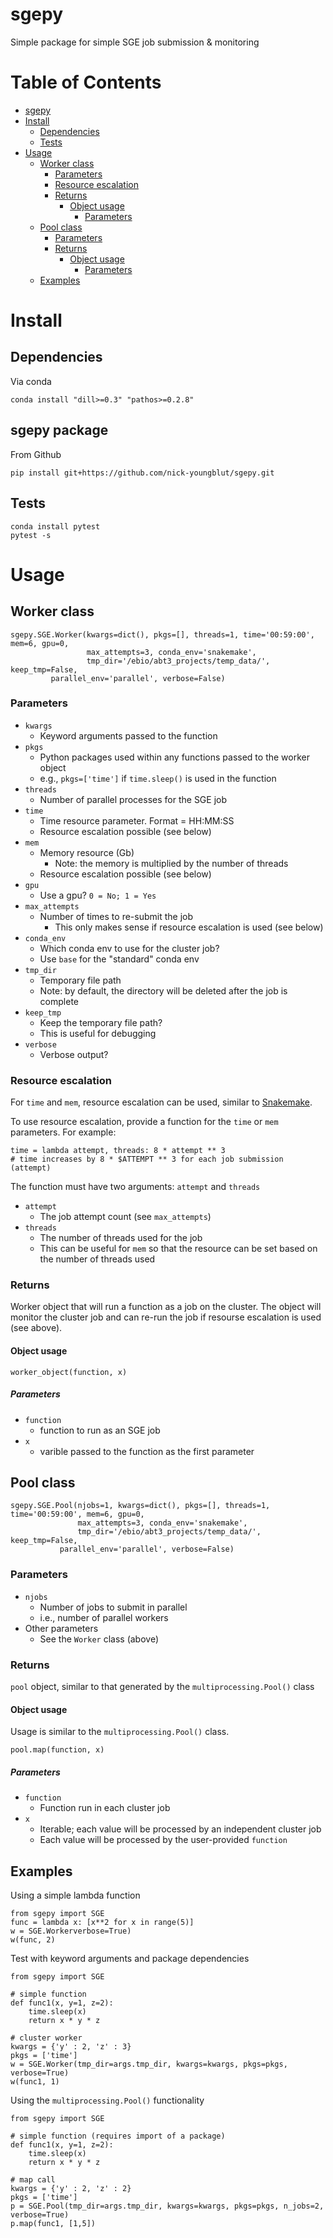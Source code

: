 sgepy
=====

Simple package for simple SGE job submission & monitoring

# Table of Contents

- [sgepy](#sgepy)
- [Install](#install)
  * [Dependencies](#dependencies)
  * [Tests](#tests)
- [Usage](#usage)
  * [Worker class](#worker-class)
    + [Parameters](#parameters)
    + [Resource escalation](#resource-escalation)
    + [Returns](#returns)
      - [Object usage](#object-usage)
        * [Parameters](#parameters-1)
  * [Pool class](#pool-class)
    + [Parameters](#parameters-2)
    + [Returns](#returns-1)
      - [Object usage](#object-usage-1)
        * [Parameters](#parameters-3)
  * [Examples](#examples)

# Install

## Dependencies

Via conda

```
conda install "dill>=0.3" "pathos>=0.2.8"
```

## sgepy package

From Github

```
pip install git+https://github.com/nick-youngblut/sgepy.git
```

## Tests

```
conda install pytest
pytest -s
```

# Usage

## Worker class

```
sgepy.SGE.Worker(kwargs=dict(), pkgs=[], threads=1, time='00:59:00', mem=6, gpu=0,
                 max_attempts=3, conda_env='snakemake', 
                 tmp_dir='/ebio/abt3_projects/temp_data/', keep_tmp=False,
		 parallel_env='parallel', verbose=False)
```

### Parameters

* `kwargs`
  * Keyword arguments passed to the function
* `pkgs`
  * Python packages used within any functions passed to the worker object
  * e.g., `pkgs=['time']` if `time.sleep()` is used in the function
* `threads`
  * Number of parallel processes for the SGE job
* `time`
  * Time resource parameter. Format = HH:MM:SS
  * Resource escalation possible (see below)
* `mem`
  * Memory resource (Gb)
    * Note: the memory is multiplied by the number of threads
  * Resource escalation possible (see below)
* `gpu`
  * Use a gpu? `0 = No; 1 = Yes`
* `max_attempts`
  * Number of times to re-submit the job
    * This only makes sense if resource escalation is used (see below)
* `conda_env`
  * Which conda env to use for the cluster job?
  * Use `base` for the "standard" conda env
* `tmp_dir`
  * Temporary file path
  * Note: by default, the directory will be deleted after the job is complete
* `keep_tmp`
  * Keep the temporary file path?
  * This is useful for debugging
* `verbose`
  * Verbose output?

### Resource escalation

For `time` and `mem`, resource escalation can be used, similar to
[Snakemake](https://snakemake.readthedocs.io/en/stable/snakefiles/rules.html#resources).

To use resource	escalation, provide a function for the `time` or `mem` parameters.
For example:

```
time = lambda attempt, threads: 8 * attempt ** 3
# time increases by 8 * $ATTEMPT ** 3 for each job submission (attempt)
```

The function must have two arguments: `attempt` and `threads`

* `attempt`
  * The job attempt count (see `max_attempts`)
* `threads`
  * The number of threads used for the job
  * This can be useful for `mem` so that the resource can be set based on the number of threads used

### Returns

Worker object that will run a function as a job on the cluster.
The object will monitor the cluster job and can re-run the job
if resourse escalation is used (see above).

#### Object usage

```
worker_object(function, x)
```

##### Parameters

* `function`
  * function to run as an SGE job
* `x`
  * varible passed to the function as the first parameter

## Pool class

```
sgepy.SGE.Pool(njobs=1, kwargs=dict(), pkgs=[], threads=1, time='00:59:00', mem=6, gpu=0,
               max_attempts=3, conda_env='snakemake', 
               tmp_dir='/ebio/abt3_projects/temp_data/', keep_tmp=False,
	       parallel_env='parallel', verbose=False)
```

### Parameters

* `njobs`
  * Number of jobs to submit in parallel
  * i.e., number of parallel workers
* Other parameters
  * See the `Worker` class (above)

### Returns

`pool` object, similar to that generated by the `multiprocessing.Pool()` class

#### Object usage

Usage is similar to the `multiprocessing.Pool()` class.

```
pool.map(function, x)
```

##### Parameters

* `function`
  * Function run in each cluster job
* `x`
  * Iterable; each value will be processed by an independent cluster job
  * Each value will be processed by the user-provided `function`

## Examples

Using a simple lambda function

```
from sgepy import SGE
func = lambda x: [x**2 for x in range(5)]
w = SGE.Workerverbose=True)
w(func, 2)
```

Test with keyword arguments and package dependencies

```
from sgepy import SGE

# simple function
def func1(x, y=1, z=2):
    time.sleep(x)
    return x * y * z

# cluster worker 
kwargs = {'y' : 2, 'z' : 3}
pkgs = ['time']
w = SGE.Worker(tmp_dir=args.tmp_dir, kwargs=kwargs, pkgs=pkgs, verbose=True)
w(func1, 1)
```

Using the `multiprocessing.Pool()` functionality

```
from sgepy import SGE

# simple function (requires import of a package)
def func1(x, y=1, z=2):
    time.sleep(x)
    return x * y * z
    
# map call
kwargs = {'y' : 2, 'z' : 2}
pkgs = ['time']
p = SGE.Pool(tmp_dir=args.tmp_dir, kwargs=kwargs, pkgs=pkgs, n_jobs=2, verbose=True)
p.map(func1, [1,5])
```

